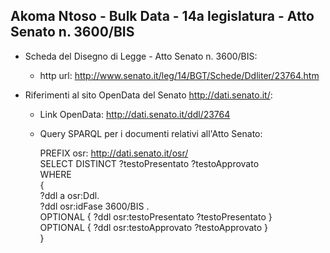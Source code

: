 ## Akoma Ntoso - Bulk Data - 14a legislatura - Atto Senato n. 3600/BIS ##

* Scheda del Disegno di Legge - Atto Senato n. 3600/BIS:
	* http url: http://www.senato.it/leg/14/BGT/Schede/Ddliter/23764.htm

* Riferimenti al sito OpenData del Senato http://dati.senato.it/:
	* Link OpenData: http://dati.senato.it/ddl/23764
	* Query SPARQL per i documenti relativi all'Atto Senato:

        PREFIX osr: <http://dati.senato.it/osr/>  
		SELECT DISTINCT ?testoPresentato ?testoApprovato  
		WHERE  
		{  
		    ?ddl a osr:Ddl.  
		    ?ddl osr:idFase 3600/BIS .  
		    OPTIONAL { ?ddl osr:testoPresentato ?testoPresentato }  
		    OPTIONAL { ?ddl osr:testoApprovato ?testoApprovato }  
		}
		